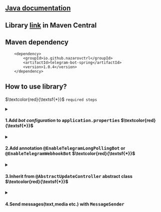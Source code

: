 ## [Java documentation](https://javadoc.io/doc/io.github.nazarovctrl/telegram-bot-spring/1.0.4)
## Library [link](https://central.sonatype.com/artifact/io.github.nazarovctrl/telegram-bot-spring/1.0.4) in Maven Central
## Maven dependency

        <dependency>
            <groupId>io.github.nazarovctrl</groupId>
            <artifactId>telegram-bot-spring</artifactId>
            <version>1.0.4</version>
        </dependency>

## How to use library?
#### 

$\textcolor{red}{\textsf{*}}$ `required steps`

<details close>
  <summary>
    <h4>
      1.Add <i>bot configuration</i> to <tt><b>application.properties</b></tt>        
      $\textcolor{red}{\textsf{*}}$ 
    </h4>
  </summary>
<kbd>
   
<img width="454" alt="image_2023-08-20_21-00-24" src="https://github.com/nazarovctrl/telegram-bot-spring/assets/109890132/f8f653ce-07fa-4d8a-86d0-17389105db8c">
</kbd>

##### $\textcolor{red}{\textsf{Red line}}$ `is always required field` 
##### `bot.name` your telegram bot username
##### `bot.token` your telegram bot token
##### `bot.uri` uri to send a request to your application. If you are creating telegram bot with `webhook` you need to add `bot.uri` otherwise you don't need
##### `bot.base_url` url to send reqeust to your [Local Bot API Server](https://core.telegram.org/bots/api#using-a-local-bot-api-server) (by default `https://api.telegram.org/bot`). If you are creating telegram bot with [Local Bot API Server](https://core.telegram.org/bots/api#using-a-local-bot-api-server) you need to add `bot.base_url` otherwise you don't need

</details>

<details close>
  <summary> 
    <h4>
        2.Add annotation <tt><b>@EnableTelegramLongPollingBot</b></tt> or <tt><b>@EnableTelegramWebhookBot</b></tt>         
        $\textcolor{red}{\textsf{*}}$ 
    </h4>
  </summary>
<kbd>
<img width="616" alt="image_2023-08-20_20-52-11" src="https://github.com/nazarovctrl/telegram-bot-spring/assets/109890132/75910725-fd48-4400-9fb0-e06b1dc99e44">
</kbd>
  
##### Use `@EnableTelegramLongPollingBot` annotation for creating telegram bot ***without*** `webhook` 
##### Use `@EnableTelegramWebhookBot` annotation for telegram bot ***with*** `webhook`

</details>
<details close>
  <summary> 
    <h4>
        3.Inherit from <tt><b>@AbstractUpdateController</b></tt> abstract class 
        $\textcolor{red}{\textsf{*}}$ 
    </h4>
  </summary>
<kbd><img width="750" alt="image" src="https://github.com/nazarovctrl/telegram-bot-spring/assets/109890132/f77b4c72-b1af-4530-933a-152dc826f3a8">
</kbd>
        
##### Override `handle` method
##### Make your class as a `bean`. _In previous picture was used `@Component` annonation for making the class as a `bean`_
</details>

<details close>
  <summary>
    <h4>
      4.Send messages(text,media etc.) with <tt><b>MessageSender</b></tt>
    </h4>
  </summary>
  <kbd>  

<img width="509" alt="image_2023-08-20_23-48-20" src="https://github.com/nazarovctrl/telegram-bot-spring/assets/109890132/1ddd7b70-cca3-493c-b411-a69c79955821">

  </kbd>

##### Inject `MessageSender`
##### Use `execute` method of `MessageSender`
<kbd>
  <img width="562" alt="image_2023-08-20_21-15-45" src="https://github.com/nazarovctrl/telegram-bot-spring/assets/109890132/d7c6cade-dfb5-4438-b5cb-8a24382d0ca0">
</kbd>
</details>
